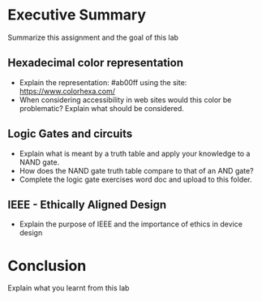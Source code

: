 # Executive Summary
Summarize this assignment and the goal of this lab

## Hexadecimal color representation
* Explain the representation: #ab00ff using the site: https://www.colorhexa.com/ 
* When considering accessibility in web sites would this color be problematic? Explain what should be considered. 

## Logic Gates and circuits
* Explain what is meant by a truth table and apply your knowledge to a NAND gate.  
* How does the NAND gate truth table compare to that of an AND gate? 
* Complete the logic gate exercises word doc and upload to this folder.

## IEEE - Ethically Aligned Design
* Explain the purpose of IEEE and the importance of ethics in device design

# Conclusion
Explain what you learnt from this lab
